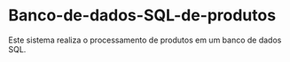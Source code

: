 # Banco-de-dados-SQL-de-produtos
Este sistema realiza o processamento de produtos em um banco de dados SQL.
